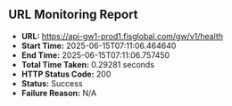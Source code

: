 ## URL Monitoring Report

- **URL:** https://api-gw1-prod1.fisglobal.com/gw/v1/health
- **Start Time:** 2025-06-15T07:11:06.464640
- **End Time:** 2025-06-15T07:11:06.757450
- **Total Time Taken:** 0.29281 seconds
- **HTTP Status Code:** 200
- **Status:** Success
- **Failure Reason:** N/A
